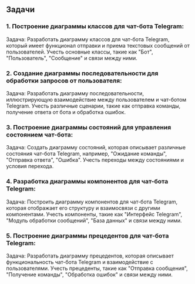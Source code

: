 ## Задачи

### 1. Построение диаграммы классов для чат-бота Telegram:
Задача: Разработать диаграмму классов для чат-бота Telegram, который имеет функционал отправки и приема текстовых сообщений от пользователей. Учесть основные классы, такие как "Бот", "Пользователь", "Сообщение" и связи между ними.

### 2. Создание диаграммы последовательности для обработки запросов от пользователя:
Задача: Разработать диаграмму последовательности, иллюстрирующую взаимодействие между пользователем и чат-ботом Telegram. Учесть различные сценарии, такие как отправка команды, получение ответа от бота и обработка ошибок.

### 3. Построение диаграммы состояний для управления состоянием чат-бота:
Задача: Создать диаграмму состояний, которая описывает различные состояния чат-бота Telegram, например, "Ожидание команды", "Отправка ответа", "Ошибка". Учесть переходы между состояниями и условия перехода.

### 4. Разработка диаграммы компонентов для чат-бота Telegram:
Задача: Построить диаграмму компонентов для чат-бота Telegram, которая отображает его структуру и взаимосвязи с другими компонентами. Учесть компоненты, такие как "Интерфейс Telegram", "Модуль обработки сообщений", "База данных" и связи между ними.

### 5. Построение диаграммы прецедентов для чат-бота Telegram:
Задача: Разработать диаграмму прецедентов, которая описывает функциональность чат-бота Telegram и взаимодействие с пользователями. Учесть прецеденты, такие как "Отправка сообщения", "Получение команды", "Обработка ошибок" и связи между ними.